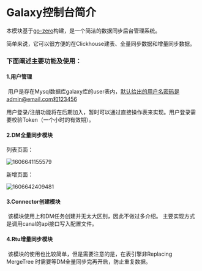 # Galaxy控制台简介

本模块基于[go-zero](https://github.com/tal-tech/go-zero)构建，是一个简洁的数据同步后台管理系统。

简单来说，它可以很方便的在Clickhouse建表、全量同步数据和增量同步数据。

### 下面阐述主要功能及使用：

#### 1.用户管理

​	用户是存在Mysql数据库galaxy库的user表内，默认给出的用户名密码是admin@email.com和123456

用户登录/注册功能将在后期加入，暂时可以通过直接操作表来实现。用户登录需要校验Token（一个小时的有效期）。

#### 2.DM全量同步模块

列表页面：

![1606641155579](../../doc/1606641155579.jpg)

新增页面：

![1606642409481](../../doc/1606642409481.jpg)

#### 3.Connector创建模块

​	该模块使用上和DM任务创建并无太大区别，因此不做过多介绍。 主要实现方式是调用canal的api接口写入配置文件。

#### 4.Rtu增量同步模块

​	该模块的使用也比较简单，但是需要注意的是，在表引擎非Replacing MergeTree 时需要等DM全量同步完再开启，防止重复数据。

